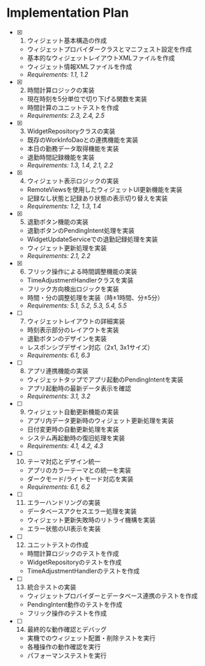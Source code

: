 # Implementation Plan

- [x] 1. ウィジェット基本構造の作成
  - ウィジェットプロバイダークラスとマニフェスト設定を作成
  - 基本的なウィジェットレイアウトXMLファイルを作成
  - ウィジェット情報XMLファイルを作成
  - _Requirements: 1.1, 1.2_

- [x] 2. 時間計算ロジックの実装
  - 現在時刻を5分単位で切り下げる関数を実装
  - 時間計算のユニットテストを作成
  - _Requirements: 2.3, 2.4, 2.5_

- [x] 3. WidgetRepositoryクラスの実装





  - 既存のWorkInfoDaoとの連携機能を実装
  - 本日の勤務データ取得機能を実装
  - 退勤時間記録機能を実装
  - _Requirements: 1.3, 1.4, 2.1, 2.2_

- [x] 4. ウィジェット表示ロジックの実装





  - RemoteViewsを使用したウィジェットUI更新機能を実装
  - 記録なし状態と記録あり状態の表示切り替えを実装
  - _Requirements: 1.2, 1.3, 1.4_

- [x] 5. 退勤ボタン機能の実装





  - 退勤ボタンのPendingIntent処理を実装
  - WidgetUpdateServiceでの退勤記録処理を実装
  - ウィジェット更新処理を実装
  - _Requirements: 2.1, 2.2_

- [x] 6. フリック操作による時間調整機能の実装





  - TimeAdjustmentHandlerクラスを実装
  - フリック方向検出ロジックを実装
  - 時間・分の調整処理を実装（時±1時間、分±5分）
  - _Requirements: 5.1, 5.2, 5.3, 5.4, 5.5_

- [ ] 7. ウィジェットレイアウトの詳細実装
  - 時刻表示部分のレイアウトを実装
  - 退勤ボタンのデザインを実装
  - レスポンシブデザイン対応（2x1, 3x1サイズ）
  - _Requirements: 6.1, 6.3_

- [ ] 8. アプリ連携機能の実装
  - ウィジェットタップでアプリ起動のPendingIntentを実装
  - アプリ起動時の最新データ表示を確認
  - _Requirements: 3.1, 3.2_

- [ ] 9. ウィジェット自動更新機能の実装
  - アプリ内データ更新時のウィジェット更新処理を実装
  - 日付変更時の自動更新処理を実装
  - システム再起動時の復旧処理を実装
  - _Requirements: 4.1, 4.2, 4.3_

- [ ] 10. テーマ対応とデザイン統一
  - アプリのカラーテーマとの統一を実装
  - ダークモード/ライトモード対応を実装
  - _Requirements: 6.1, 6.2_

- [ ] 11. エラーハンドリングの実装
  - データベースアクセスエラー処理を実装
  - ウィジェット更新失敗時のリトライ機構を実装
  - エラー状態のUI表示を実装

- [ ] 12. ユニットテストの作成
  - 時間計算ロジックのテストを作成
  - WidgetRepositoryのテストを作成
  - TimeAdjustmentHandlerのテストを作成

- [ ] 13. 統合テストの実装
  - ウィジェットプロバイダーとデータベース連携のテストを作成
  - PendingIntent動作のテストを作成
  - フリック操作のテストを作成

- [ ] 14. 最終的な動作確認とデバッグ
  - 実機でのウィジェット配置・削除テストを実行
  - 各種操作の動作確認を実行
  - パフォーマンステストを実行